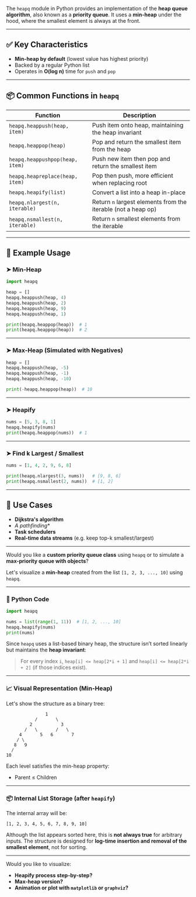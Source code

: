 The `heapq` module in Python provides an implementation of the **heap queue algorithm**, also known as a **priority queue**. It uses a **min-heap** under the hood, where the smallest element is always at the front.

---

## ✅ Key Characteristics

* **Min-heap by default** (lowest value has highest priority)
* Backed by a regular Python list
* Operates in **O(log n)** time for `push` and `pop`

---

## 📦 Common Functions in `heapq`

| Function                        | Description                                                   |
| ------------------------------- | ------------------------------------------------------------- |
| `heapq.heappush(heap, item)`    | Push item onto heap, maintaining the heap invariant           |
| `heapq.heappop(heap)`           | Pop and return the smallest item from the heap                |
| `heapq.heappushpop(heap, item)` | Push new item then pop and return the smallest item           |
| `heapq.heapreplace(heap, item)` | Pop then push, more efficient when replacing root             |
| `heapq.heapify(list)`           | Convert a list into a heap in-place                           |
| `heapq.nlargest(n, iterable)`   | Return `n` largest elements from the iterable (not a heap op) |
| `heapq.nsmallest(n, iterable)`  | Return `n` smallest elements from the iterable                |

---

## 🔧 Example Usage

### ➤ Min-Heap

```python
import heapq

heap = []
heapq.heappush(heap, 4)
heapq.heappush(heap, 2)
heapq.heappush(heap, 9)
heapq.heappush(heap, 1)

print(heapq.heappop(heap))  # 1
print(heapq.heappop(heap))  # 2
```

---

### ➤ Max-Heap (Simulated with Negatives)

```python
heap = []
heapq.heappush(heap, -5)
heapq.heappush(heap, -1)
heapq.heappush(heap, -10)

print(-heapq.heappop(heap))  # 10
```

---

### ➤ Heapify

```python
nums = [5, 3, 8, 1]
heapq.heapify(nums)
print(heapq.heappop(nums))  # 1
```

---

### ➤ Find k Largest / Smallest

```python
nums = [1, 4, 2, 9, 6, 8]

print(heapq.nlargest(3, nums))   # [9, 8, 6]
print(heapq.nsmallest(2, nums))  # [1, 2]
```

---

## 🧠 Use Cases

* **Dijkstra's algorithm**
* **A* pathfinding*\*
* **Task schedulers**
* **Real-time data streams** (e.g. keep top-k smallest/largest)

---

Would you like a **custom priority queue class** using `heapq` or to simulate a **max-priority queue with objects**?


Let's visualize a **min-heap** created from the list `[1, 2, 3, ..., 10]` using `heapq`.

---

### 🔧 Python Code

```python
import heapq

nums = list(range(1, 11))  # [1, 2, ..., 10]
heapq.heapify(nums)
print(nums)
```

Since `heapq` uses a list-based binary heap, the structure isn’t sorted linearly but maintains the **heap invariant**:

> For every index `i`, `heap[i] <= heap[2*i + 1]` and `heap[i] <= heap[2*i + 2]` (if those indices exist).

---

### 📈 Visual Representation (Min-Heap)

Let's show the structure as a binary tree:

```
               1
           /       \
         2           3
       /   \       /   \
     4       5   6       7
    / \
   8   9
  /
10
```

Each level satisfies the min-heap property:

* Parent ≤ Children

---

### 📦 Internal List Storage (after `heapify`)

The internal array will be:

```
[1, 2, 3, 4, 5, 6, 7, 8, 9, 10]
```

Although the list appears sorted here, this is **not always true** for arbitrary inputs. The structure is designed for **log-time insertion and removal of the smallest element**, not for sorting.

---

Would you like to visualize:

* **Heapify process step-by-step?**
* **Max-heap version?**
* **Animation or plot with `matplotlib` or `graphviz`?**

